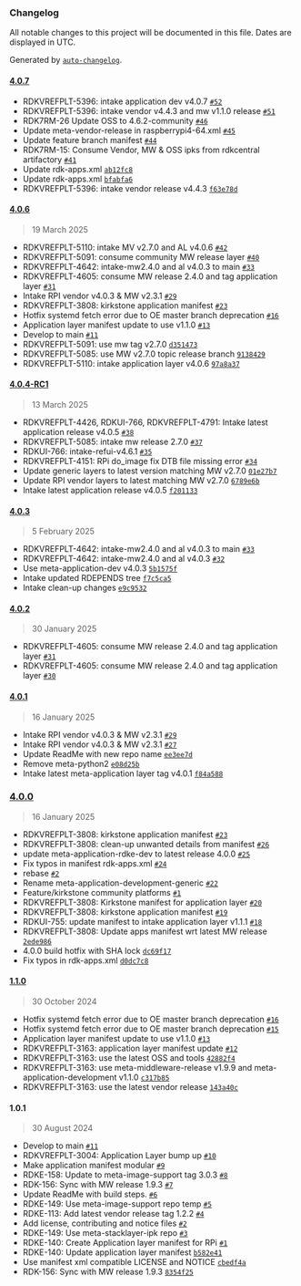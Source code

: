 ### Changelog

All notable changes to this project will be documented in this file. Dates are displayed in UTC.

Generated by [`auto-changelog`](https://github.com/CookPete/auto-changelog).

#### [4.0.7](https://github.com/rdkcentral/application-manifest-rdke/compare/4.0.6...4.0.7)

- RDKVREFPLT-5396: intake application dev v4.0.7 [`#52`](https://github.com/rdkcentral/application-manifest-rdke/pull/52)
- RDKVREFPLT-5396: intake vendor v4.4.3 and mw v1.1.0 release [`#51`](https://github.com/rdkcentral/application-manifest-rdke/pull/51)
- RDK7RM-26 Update OSS to 4.6.2-community [`#46`](https://github.com/rdkcentral/application-manifest-rdke/pull/46)
- Update meta-vendor-release in raspberrypi4-64.xml [`#45`](https://github.com/rdkcentral/application-manifest-rdke/pull/45)
- Update feature branch manifest [`#44`](https://github.com/rdkcentral/application-manifest-rdke/pull/44)
- RDK7RM-15: Consume Vendor, MW & OSS ipks from rdkcentral artifactory [`#41`](https://github.com/rdkcentral/application-manifest-rdke/pull/41)
- Update rdk-apps.xml [`ab12fc8`](https://github.com/rdkcentral/application-manifest-rdke/commit/ab12fc83cb40776bfe48dfca8125ee2a73f7168c)
- Update rdk-apps.xml [`bfabfa6`](https://github.com/rdkcentral/application-manifest-rdke/commit/bfabfa6c23eceb7e33b8d73cc4dc73e471677601)
- RDKVREFPLT-5396: intake vendor release v4.4.3 [`f63e78d`](https://github.com/rdkcentral/application-manifest-rdke/commit/f63e78d472afd12b41b785de19fc087e71b53026)

#### [4.0.6](https://github.com/rdkcentral/application-manifest-rdke/compare/4.0.4-RC1...4.0.6)

> 19 March 2025

- RDKVREFPLT-5110: intake MV v2.7.0 and AL v4.0.6 [`#42`](https://github.com/rdkcentral/application-manifest-rdke/pull/42)
- RDKVREFPLT-5091: consume community MW release layer [`#40`](https://github.com/rdkcentral/application-manifest-rdke/pull/40)
- RDKVREFPLT-4642: intake-mw2.4.0 and al v4.0.3 to main [`#33`](https://github.com/rdkcentral/application-manifest-rdke/pull/33)
- RDKVREFPLT-4605: consume MW release 2.4.0 and tag application layer [`#31`](https://github.com/rdkcentral/application-manifest-rdke/pull/31)
- Intake RPI vendor v4.0.3 & MW v2.3.1 [`#29`](https://github.com/rdkcentral/application-manifest-rdke/pull/29)
- RDKVREFPLT-3808: kirkstone application manifest [`#23`](https://github.com/rdkcentral/application-manifest-rdke/pull/23)
- Hotfix systemd fetch error due to OE master branch deprecation [`#16`](https://github.com/rdkcentral/application-manifest-rdke/pull/16)
- Application layer manifest update to use v1.1.0 [`#13`](https://github.com/rdkcentral/application-manifest-rdke/pull/13)
- Develop to main [`#11`](https://github.com/rdkcentral/application-manifest-rdke/pull/11)
- RDKVREFPLT-5091: use mw tag v2.7.0 [`d351473`](https://github.com/rdkcentral/application-manifest-rdke/commit/d3514730af2239e5479bfa08e1f684a0776252d6)
- RDKVREFPLT-5085: use MW v2.7.0 topic release branch [`9138429`](https://github.com/rdkcentral/application-manifest-rdke/commit/913842964648a92c52dd34308f2703271b72b70d)
- RDKVREFPLT-5110: intake application layer v4.0.6 [`97a8a37`](https://github.com/rdkcentral/application-manifest-rdke/commit/97a8a373c471e7089dd014bfec5b7989d88c24c6)

#### [4.0.4-RC1](https://github.com/rdkcentral/application-manifest-rdke/compare/4.0.3...4.0.4-RC1)

> 13 March 2025

- RDKVREFPLT-4426, RDKUI-766, RDKVREFPLT-4791: Intake latest application release v4.0.5 [`#38`](https://github.com/rdkcentral/application-manifest-rdke/pull/38)
- RDKVREFPLT-5085: intake mw release 2.7.0 [`#37`](https://github.com/rdkcentral/application-manifest-rdke/pull/37)
- RDKUI-766: intake-refui-v4.6.1 [`#35`](https://github.com/rdkcentral/application-manifest-rdke/pull/35)
- RDKVREFPLT-4151: RPi do_image fix DTB file missing error [`#34`](https://github.com/rdkcentral/application-manifest-rdke/pull/34)
- Update generic layers to latest version matching MW v2.7.0 [`01e27b7`](https://github.com/rdkcentral/application-manifest-rdke/commit/01e27b7dad4eadd30f242e754e65bbb34c153d18)
- Update RPI vendor layers to latest matching MW v2.7.0 [`6789e6b`](https://github.com/rdkcentral/application-manifest-rdke/commit/6789e6bb5c26e249a0e6fc3605ad023d034c8775)
- Intake latest application release v4.0.5 [`f201133`](https://github.com/rdkcentral/application-manifest-rdke/commit/f201133c06519ab0d91e9c92a9e7974a54f7eb55)

#### [4.0.3](https://github.com/rdkcentral/application-manifest-rdke/compare/4.0.2...4.0.3)

> 5 February 2025

- RDKVREFPLT-4642: intake-mw2.4.0 and al v4.0.3 to main [`#33`](https://github.com/rdkcentral/application-manifest-rdke/pull/33)
- RDKVREFPLT-4642: intake-mw2.4.0 and al v4.0.3 [`#32`](https://github.com/rdkcentral/application-manifest-rdke/pull/32)
- Use meta-application-dev v4.0.3 [`5b1575f`](https://github.com/rdkcentral/application-manifest-rdke/commit/5b1575f74c2a62accdf0b48a72b458e87cb8b234)
- Intake updated RDEPENDS tree [`f7c5ca5`](https://github.com/rdkcentral/application-manifest-rdke/commit/f7c5ca54f7d354714eb970b0d18b2650b4a76001)
- Intake clean-up changes [`e9c9532`](https://github.com/rdkcentral/application-manifest-rdke/commit/e9c9532079ec966015e64fe0e47600f6e74fc9de)

#### [4.0.2](https://github.com/rdkcentral/application-manifest-rdke/compare/4.0.1...4.0.2)

> 30 January 2025

- RDKVREFPLT-4605: consume MW release 2.4.0 and tag application layer [`#31`](https://github.com/rdkcentral/application-manifest-rdke/pull/31)
- RDKVREFPLT-4605: consume MW release 2.4.0 and tag application layer [`#30`](https://github.com/rdkcentral/application-manifest-rdke/pull/30)

#### [4.0.1](https://github.com/rdkcentral/application-manifest-rdke/compare/4.0.0...4.0.1)

> 16 January 2025

- Intake RPI vendor v4.0.3 & MW v2.3.1 [`#29`](https://github.com/rdkcentral/application-manifest-rdke/pull/29)
- Intake RPI vendor v4.0.3 & MW v2.3.1 [`#27`](https://github.com/rdkcentral/application-manifest-rdke/pull/27)
- Update ReadMe with new repo name [`ee3ee7d`](https://github.com/rdkcentral/application-manifest-rdke/commit/ee3ee7d40834571c065a304f6f7df1c043853ab0)
- Remove meta-python2 [`e08d25b`](https://github.com/rdkcentral/application-manifest-rdke/commit/e08d25b062fd4f7946a60f0b9a6f75cc86a7310b)
- Intake latest meta-application layer tag v4.0.1 [`f84a588`](https://github.com/rdkcentral/application-manifest-rdke/commit/f84a588f8f5467062d7c5430fa17c6b8e25e4ddb)

### [4.0.0](https://github.com/rdkcentral/application-manifest-rdke/compare/1.1.0...4.0.0)

> 16 January 2025

- RDKVREFPLT-3808: kirkstone application manifest [`#23`](https://github.com/rdkcentral/application-manifest-rdke/pull/23)
- RDKVREFPLT-3808: clean-up unwanted details from manifest [`#26`](https://github.com/rdkcentral/application-manifest-rdke/pull/26)
- update meta-application-rdke-dev to latest release 4.0.0 [`#25`](https://github.com/rdkcentral/application-manifest-rdke/pull/25)
- Fix typos in manifest rdk-apps.xml [`#24`](https://github.com/rdkcentral/application-manifest-rdke/pull/24)
- rebase [`#2`](https://github.com/rdkcentral/application-manifest-rdke/pull/2)
- Rename meta-application-development-generic [`#22`](https://github.com/rdkcentral/application-manifest-rdke/pull/22)
- Feature/kirkstone community platforms [`#1`](https://github.com/rdkcentral/application-manifest-rdke/pull/1)
- RDKVREFPLT-3808: Kirkstone manifest for application layer [`#20`](https://github.com/rdkcentral/application-manifest-rdke/pull/20)
- RDKVREFPLT-3808: kirkstone application manifest  [`#19`](https://github.com/rdkcentral/application-manifest-rdke/pull/19)
- RDKUI-755: update manifest to intake application layer v1.1.1 [`#18`](https://github.com/rdkcentral/application-manifest-rdke/pull/18)
- RDKVREFPLT-3808: Update apps manifest wrt latest MW release [`2ede986`](https://github.com/rdkcentral/application-manifest-rdke/commit/2ede986811598b15c57cd4a939e2c8accc39b51f)
- 4.0.0 build hotfix with SHA lock [`dc69f17`](https://github.com/rdkcentral/application-manifest-rdke/commit/dc69f17c6681a6c2cd5a2428a2982b28238b731d)
- Fix typos in rdk-apps.xml [`d0dc7c8`](https://github.com/rdkcentral/application-manifest-rdke/commit/d0dc7c8842c7b593c24ce5f16dda461290f791a9)

#### [1.1.0](https://github.com/rdkcentral/application-manifest-rdke/compare/1.0.1...1.1.0)

> 30 October 2024

- Hotfix systemd fetch error due to OE master branch deprecation [`#16`](https://github.com/rdkcentral/application-manifest-rdke/pull/16)
- Hotfix systemd fetch error due to OE master branch deprecation [`#15`](https://github.com/rdkcentral/application-manifest-rdke/pull/15)
- Application layer manifest update to use v1.1.0 [`#13`](https://github.com/rdkcentral/application-manifest-rdke/pull/13)
- RDKVREFPLT-3163: application layer manifest update [`#12`](https://github.com/rdkcentral/application-manifest-rdke/pull/12)
- RDKVREFPLT-3163: use the latest OSS and tools [`42882f4`](https://github.com/rdkcentral/application-manifest-rdke/commit/42882f452846076f0bd7b722f51b00be9e6eb183)
- RDKVREFPLT-3163: use meta-middleware-release v1.9.9 and meta-application-development v1.1.0 [`c317b85`](https://github.com/rdkcentral/application-manifest-rdke/commit/c317b852f6b13096ddf0164f79e6c40851dc4b29)
- RDKVREFPLT-3163: use the latest vendor release [`143a40c`](https://github.com/rdkcentral/application-manifest-rdke/commit/143a40c5e4b3020adefc37cbfb55411fdbed1063)

#### 1.0.1

> 30 August 2024

- Develop to main [`#11`](https://github.com/rdkcentral/application-manifest-rdke/pull/11)
- RDKVREFPLT-3004: Application Layer bump up [`#10`](https://github.com/rdkcentral/application-manifest-rdke/pull/10)
- Make application manifest modular [`#9`](https://github.com/rdkcentral/application-manifest-rdke/pull/9)
- RDKE-158: Update to meta-image-support tag 3.0.3 [`#8`](https://github.com/rdkcentral/application-manifest-rdke/pull/8)
- RDK-156: Sync with MW release 1.9.3  [`#7`](https://github.com/rdkcentral/application-manifest-rdke/pull/7)
- Update ReadMe with build steps. [`#6`](https://github.com/rdkcentral/application-manifest-rdke/pull/6)
- RDKE-149: Use meta-image-support repo temp [`#5`](https://github.com/rdkcentral/application-manifest-rdke/pull/5)
- RDKE-113: Add latest vendor release tag 1.2.2 [`#4`](https://github.com/rdkcentral/application-manifest-rdke/pull/4)
- Add license, contributing and notice files [`#2`](https://github.com/rdkcentral/application-manifest-rdke/pull/2)
- RDKE-149: Use meta-stacklayer-ipk repo [`#3`](https://github.com/rdkcentral/application-manifest-rdke/pull/3)
- RDKE-140: Create Application layer manifest for RPi [`#1`](https://github.com/rdkcentral/application-manifest-rdke/pull/1)
- RDKE-140: Update application layer manifest [`b582e41`](https://github.com/rdkcentral/application-manifest-rdke/commit/b582e412655e949cea92b4c16f3b3420e6bcfe89)
- Use manifest xml compatible LICENSE and NOTICE [`cbedf4a`](https://github.com/rdkcentral/application-manifest-rdke/commit/cbedf4a3eda949061325d1c2a1bc1752d987dfc2)
- RDK-156: Sync with MW release 1.9.3 [`8354f25`](https://github.com/rdkcentral/application-manifest-rdke/commit/8354f25c4cd9325e668e9fb4e4659184332c0078)
